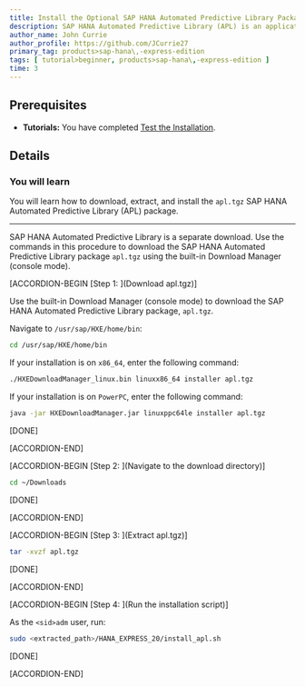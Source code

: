 ```yaml
---
title: Install the Optional SAP HANA Automated Predictive Library Package for SAP HANA, express edition (Native Linux Machine)
description: SAP HANA Automated Predictive Library (APL) is an application function library which exposes the data mining capabilities of the Automated Analytics engine in SAP HANA, express edition through a set of functions.
author_name: John Currie
author_profile: https://github.com/JCurrie27
primary_tag: products>sap-hana\,-express-edition
tags: [ tutorial>beginner, products>sap-hana\,-express-edition ]
time: 3
---
```


<!-- loio31a2f9637e5747298b29c2960d2c286c -->

## Prerequisites
 - **Tutorials:**  You have completed [Test the Installation](hxe-ua-test-binary). 

## Details
### You will learn
You will learn how to download, extract, and install the `apl.tgz` SAP HANA Automated Predictive Library (APL) package.

---

SAP HANA Automated Predictive Library is a separate download. Use the commands in this procedure to download the SAP HANA Automated Predictive Library package `apl.tgz` using the built-in Download Manager (console mode).

[ACCORDION-BEGIN [Step 1: ](Download apl.tgz)]

Use the built-in Download Manager (console mode) to download the SAP HANA Automated Predictive Library package, `apl.tgz`.

Navigate to `/usr/sap/HXE/home/bin`:

```bash
cd /usr/sap/HXE/home/bin
```

If your installation is on `x86_64`, enter the following command:

```bash
./HXEDownloadManager_linux.bin linuxx86_64 installer apl.tgz
```

If your installation is on `PowerPC`, enter the following command:

```bash
java -jar HXEDownloadManager.jar linuxppc64le installer apl.tgz
```

[DONE]

[ACCORDION-END]

[ACCORDION-BEGIN [Step 2: ](Navigate to the download directory)]

```bash
cd ~/Downloads
```

[DONE]

[ACCORDION-END]

[ACCORDION-BEGIN [Step 3: ](Extract apl.tgz)]

```bash
tar -xvzf apl.tgz
```

[DONE]

[ACCORDION-END]

[ACCORDION-BEGIN [Step 4: ](Run the installation script)]

As the `<sid>adm` user, run:

```bash
sudo <extracted_path>/HANA_EXPRESS_20/install_apl.sh
```

[DONE]

[ACCORDION-END]


